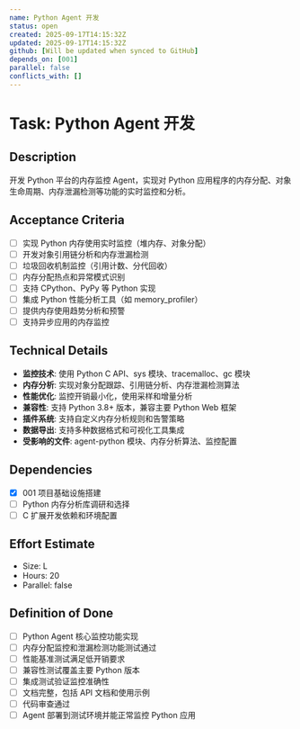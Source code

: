 ```yaml
---
name: Python Agent 开发
status: open
created: 2025-09-17T14:15:32Z
updated: 2025-09-17T14:15:32Z
github: [Will be updated when synced to GitHub]
depends_on: [001]
parallel: false
conflicts_with: []
---
```


# Task: Python Agent 开发

## Description
开发 Python 平台的内存监控 Agent，实现对 Python 应用程序的内存分配、对象生命周期、内存泄漏检测等功能的实时监控和分析。

## Acceptance Criteria
- [ ] 实现 Python 内存使用实时监控（堆内存、对象分配）
- [ ] 开发对象引用链分析和内存泄漏检测
- [ ] 垃圾回收机制监控（引用计数、分代回收）
- [ ] 内存分配热点和异常模式识别
- [ ] 支持 CPython、PyPy 等 Python 实现
- [ ] 集成 Python 性能分析工具（如 memory_profiler）
- [ ] 提供内存使用趋势分析和预警
- [ ] 支持异步应用的内存监控

## Technical Details
- **监控技术**: 使用 Python C API、sys 模块、tracemalloc、gc 模块
- **内存分析**: 实现对象分配跟踪、引用链分析、内存泄漏检测算法
- **性能优化**: 监控开销最小化，使用采样和增量分析
- **兼容性**: 支持 Python 3.8+ 版本，兼容主要 Python Web 框架
- **插件系统**: 支持自定义内存分析规则和告警策略
- **数据导出**: 支持多种数据格式和可视化工具集成
- **受影响的文件**: agent-python 模块、内存分析算法、监控配置

## Dependencies
- [x] 001 项目基础设施搭建
- [ ] Python 内存分析库调研和选择
- [ ] C 扩展开发依赖和环境配置

## Effort Estimate
- Size: L
- Hours: 20
- Parallel: false

## Definition of Done
- [ ] Python Agent 核心监控功能实现
- [ ] 内存分配监控和泄漏检测功能测试通过
- [ ] 性能基准测试满足低开销要求
- [ ] 兼容性测试覆盖主要 Python 版本
- [ ] 集成测试验证监控准确性
- [ ] 文档完整，包括 API 文档和使用示例
- [ ] 代码审查通过
- [ ] Agent 部署到测试环境并能正常监控 Python 应用